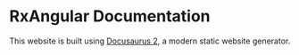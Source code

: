 # RxAngular Documentation

This website is built using [Docusaurus 2](https://docusaurus.io/), a modern static website generator.

